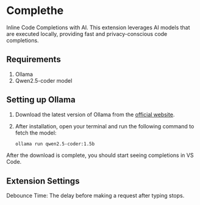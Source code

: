 # Complethe

Inline Code Completions with AI. This extension leverages AI models that are executed locally, providing fast and privacy-conscious code completions.

## Requirements

1. Ollama
2. Qwen2.5-coder model

## Setting up Ollama

1. Download the latest version of Ollama from the [official website](https://ollama.com/).
2. After installation, open your terminal and run the following command to fetch the model:

   ```bash
   ollama run qwen2.5-coder:1.5b
   ```
After the download is complete, you should start seeing completions in VS Code.

## Extension Settings

Debounce Time: The delay before making a request after typing stops.